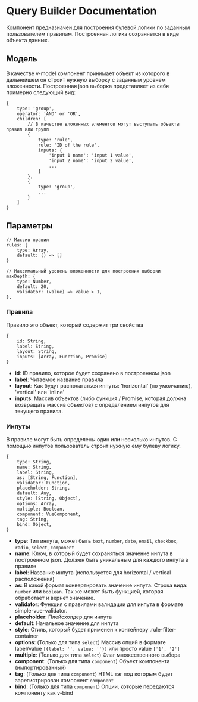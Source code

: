 # Query Builder Documentation

Компонент предназначен для построения булевой логики по заданным пользователем правилам.
Построенная логика сохраняется в виде объекта данных.

## Модель

В качестве v-model компонент принимает объект из которого в дальнейшем он строит нужную выборку с 
заданным уровнем вложенности. Построенная json выборка представляет из себя примерно следующий вид:
```
{
    type: 'group',
    operator: 'AND' or 'OR',
    children: [
        // В качестве вложенных элементов могут выступать объекты правил или групп
        {
            type: 'rule',
            rule: 'ID of the rule',
            inputs: {
                'input 1 name': 'input 1 value',
                'input 2 name': 'input 2 value',
                ...
            }
        }, 
        {
            type: 'group',
            ...
        }
    ]
}
```

## Параметры

```
// Массив правил
rules: {
    type: Array,
    default: () => []
}

// Максимальный уровень вложенности для построения выборки
maxDepth: {
    type: Number,
    default: 20,
    validator: (value) => value > 1,
},
```

### Правила
Правило это объект, который содержит три свойства
```
{
    id: String,
    label: String,
    layout: String,
    inputs: [Array, Function, Promise]
}
```
- **id**: ID правило, которое будет сохранено в построенном json
- **label**: Читаемое название правила
- **layout**: Как будут располагаться инпуты: 'horizontal' (по умолчанию), 'vertical' или 'inline'
- **inputs**: Массив объектов (либо функция / Promise, которая должна возвращать массив объектов) 
с определением инпутов для текущего правила. 

### Инпуты
В правиле могут быть определены один или несколько инпутов. С помощью инпутов пользователь строит
нужную ему булеву логику.
```
{
    type: String,
    name: String,
    label: String,
    as: [String, Function],
    validator: Function,
    placeholder: String,
    default: Any,
    style: [String, Object],
    options: Array,
    multiple: Boolean,
    component: VueComponent,
    tag: String,
    bind: Object,
}
```
- **type**: Тип инпута, может быть `text`, `number`, `date`, `email`, `checkbox`, `radio`, `select`, `component`
- **name**: Ключ, в который будет сохраняться значение инпута в построенном json. Должен быть уникальным для каждого инпута в правиле
- **label**: Название инпута (используется для horizontal / vertical расположения)
- **as**: В какой формат конвертировать значение инпута. Строка вида: `number` или `boolean`. Так же может быть функцией, которая обработает и вернет значение.
- **validator**: Функция с правилами валидации для инпута в формате simple-vue-validator. 
- **placeholder**: Плейсхолдер для инпута
- **default**: Начальное значение для инпута
- **style**: Стиль, который будет применен к контейнеру .rule-filter-container
- **options**: (Только для типа `select`) Массив опций в формате label/value `[{label: '', value: ''}]` или просто value `['1', '2']`
- **multiple**: (Только для типа `select`) Флаг множественного выбора
- **component**: (Только для типа `component`) Объект компонента (импортированный)
- **tag**: (Только для типа `component`) HTML тэг под которым будет зарегистрирован компонент `component`
- **bind**: (Только для типа `component`) Опции, которые передаются компоненту как v-bind